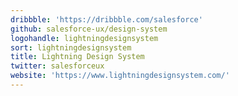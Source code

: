 ```yaml
---
dribbble: 'https://dribbble.com/salesforce'
github: salesforce-ux/design-system
logohandle: lightningdesignsystem
sort: lightningdesignsystem
title: Lightning Design System
twitter: salesforceux
website: 'https://www.lightningdesignsystem.com/'
---
```

